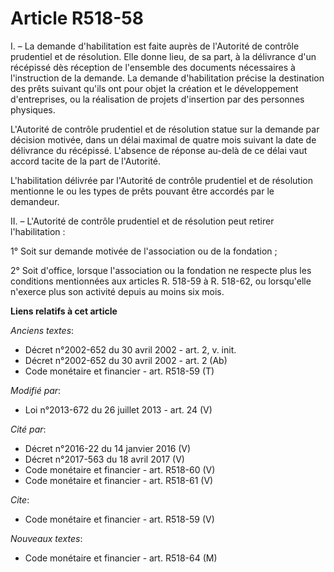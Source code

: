 # Article R518-58

I. – La demande d'habilitation est faite auprès de l'Autorité de contrôle prudentiel et de résolution. Elle donne lieu, de sa
part, à la délivrance d'un récépissé dès réception de l'ensemble des documents nécessaires à l'instruction de la demande. La
demande d'habilitation précise la destination des prêts suivant qu'ils ont pour objet la création et le développement
d'entreprises, ou la réalisation de projets d'insertion par des personnes physiques.

L'Autorité de contrôle prudentiel et de résolution statue sur la demande par décision motivée, dans un délai maximal de
quatre mois suivant la date de délivrance du récépissé. L'absence de réponse au-delà de ce délai vaut accord tacite de la
part de l'Autorité.

L'habilitation délivrée par l'Autorité de contrôle prudentiel et de résolution mentionne le ou les types de prêts pouvant
être accordés par le demandeur.

II. – L'Autorité de contrôle prudentiel et de résolution peut retirer l'habilitation :

1° Soit sur demande motivée de l'association ou de la fondation ;

2° Soit d'office, lorsque l'association ou la fondation ne respecte plus les conditions mentionnées aux articles R. 518-59 à
R. 518-62, ou lorsqu'elle n'exerce plus son activité depuis au moins six mois.

**Liens relatifs à cet article**

_Anciens textes_:

  - Décret n°2002-652 du 30 avril 2002 - art. 2, v. init.
  - Décret n°2002-652 du 30 avril 2002 - art. 2 (Ab)
  - Code monétaire et financier - art. R518-59 (T)

_Modifié par_:

  - Loi n°2013-672 du 26 juillet 2013 - art. 24 (V)

_Cité par_:

  - Décret n°2016-22 du 14 janvier 2016 (V)
  - Décret n°2017-563 du 18 avril 2017 (V)
  - Code monétaire et financier - art. R518-60 (V)
  - Code monétaire et financier - art. R518-61 (V)

_Cite_:

  - Code monétaire et financier - art. R518-59 (V)

_Nouveaux textes_:

  - Code monétaire et financier - art. R518-64 (M)
